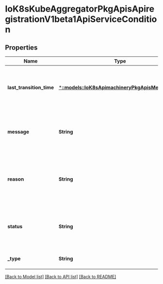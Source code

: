 # IoK8sKubeAggregatorPkgApisApiregistrationV1beta1ApiServiceCondition

## Properties
Name | Type | Description | Notes
------------ | ------------- | ------------- | -------------
**last_transition_time** | [***::models::IoK8sApimachineryPkgApisMetaV1Time**](io.k8s.apimachinery.pkg.apis.meta.v1.Time.md) | Last time the condition transitioned from one status to another. | [optional] [default to null]
**message** | **String** | Human-readable message indicating details about last transition. | [optional] [default to null]
**reason** | **String** | Unique, one-word, CamelCase reason for the condition&#39;s last transition. | [optional] [default to null]
**status** | **String** | Status is the status of the condition. Can be True, False, Unknown. | [default to null]
**_type** | **String** | Type is the type of the condition. | [default to null]

[[Back to Model list]](../README.md#documentation-for-models) [[Back to API list]](../README.md#documentation-for-api-endpoints) [[Back to README]](../README.md)


